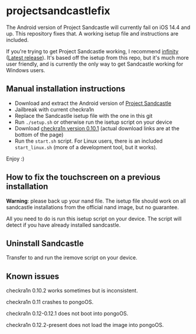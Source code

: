 # projectsandcastlefix
The Android version of Project Sandcastle will currently fail on iOS 14.4 and up. This repository fixes that.
A working isetup file and instructions are included.

If you're trying to get Project Sandcastle working, I recommend [infinity](https://github.com/fullpwn/infinity) ([Latest release](https://github.com/fullpwn/infinity/releases/latest)).
It's based off the isetup from this repo, but it's much more user friendly, and is currently the only way to get Sandcastle working for Windows users.


## Manual installation instructions

* Download and extract the Android version of [Project Sandcastle](https://projectsandcastle.org/status)
* Jailbreak with current checkra1n
* Replace the Sandcastle isetup file with the one in this git
* Run `./setup.sh` or otherwise run the isetup script on your device
* Download [checkra1n version 0.10.1](https://checkra.in/releases/0.10.1-beta) (actual download links are at the bottom of the page)
* Run the `start.sh` script. For Linux users, there is an included `start_linux.sh` (more of a development tool, but it works).

Enjoy :)



## How to fix the touchscreen on a previous installation

**Warning**: please back up your nand file. The isetup file should work on all sandcastle installations from the official nand image, but no guarantee.

All you need to do is run this isetup script on your device. The script will detect if you have already installed sandcastle.


## Uninstall Sandcastle

Transfer to and run the iremove script on your device.



## Known issues

checkra1n 0.10.2 works sometimes but is inconsistent.

checkra1n 0.11 crashes to pongoOS.

checkra1n 0.12-0.12.1 does not boot into pongoOS.

checkra1n 0.12.2-present does not load the image into pongoOS.
